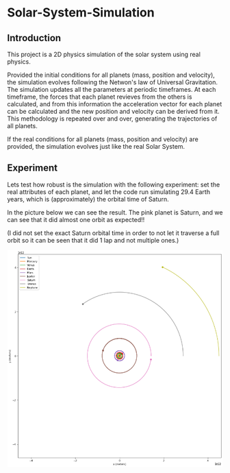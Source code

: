 # Solar-System-Simulation

## Introduction
This project is a 2D physics simulation of the solar system using real physics.

Provided the initial conditions for all planets (mass, position and velocity), the simulation evolves following the Netwon's law of Universal Gravitation. The simulation updates all the parameters at periodic timeframes. At each timeframe, the forces that each planet revieves from the others is calculated, and from this information the acceleration vector for each planet can be calculated and the new position and velocity can be derived from it. This methodology is repeated over and over, generating the trajectories of all planets.

If the real conditions for all planets (mass, position and velocity) are provided, the simulation evolves just like the real Solar System.

## Experiment
Lets test how robust is the simulation with the following experiment: set the real attributes of each planet, and let the code run simulating 29.4 Earth years, which is (approximately) the orbital time of Saturn.

In the picture below we can see the result. The pink planet is Saturn, and we can see that it did almost one orbit as expected!!

(I did not set the exact Saturn orbital time in order to not let it traverse a full orbit so it can be seen that it did 1 lap and not multiple ones.)


![alt_text](https://github.com/ygbuil/Solar-System-Simulation/blob/master/images/simulation_results.png)
